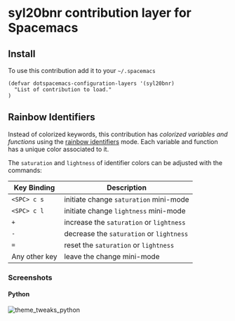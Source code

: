 # syl20bnr contribution layer for Spacemacs

## Install

To use this contribution add it to your `~/.spacemacs`

```elisp
(defvar dotspacemacs-configuration-layers '(syl20bnr)
  "List of contribution to load."
)
```

## Rainbow Identifiers

Instead of colorized keywords, this contribution has *colorized variables and
functions* using the [rainbow identifiers][rainbow-identifiers] mode. Each
variable and function has a unique color associated to it.

The `saturation` and `lightness` of identifier colors can be adjusted with the
commands:

Key Binding   | Description
--------------|------------------------------------------------------------
`<SPC> c s`   | initiate change `saturation` mini-mode
`<SPC> c l`   | initiate change `lightness` mini-mode
`+`           | increase the `saturation` or `lightness`
`-`           | decrease the `saturation` or `lightness`
`=`           | reset the `saturation` or `lightness`
Any other key | leave the change mini-mode

### Screenshots

#### Python

![theme_tweaks_python](https://raw.githubusercontent.com/syl20bnr/spacemacs/master/contrib/syl20bnr/doc/theme-tweaks-python.png)

[rainbow-identifiers]: https://github.com/Fanael/rainbow-identifiers
